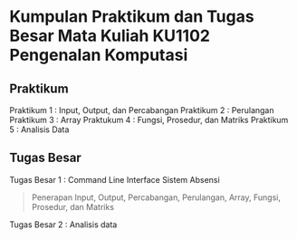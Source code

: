 # Kumpulan Praktikum dan Tugas Besar Mata Kuliah KU1102 Pengenalan Komputasi

## Praktikum
Praktikum 1 : Input, Output, dan Percabangan
Praktikum 2 : Perulangan
Praktikum 3 : Array
Praktukum 4 : Fungsi, Prosedur, dan Matriks
Praktikum 5 : Analisis Data

## Tugas Besar
Tugas Besar 1 : Command Line Interface Sistem Absensi 
> Penerapan Input, Output, Percabangan, Perulangan, Array, Fungsi, Prosedur, dan Matriks

Tugas Besar 2 : Analisis data
